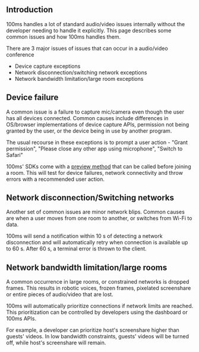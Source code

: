 ## Introduction

100ms handles a lot of standard audio/video issues internally without the developer needing to handle it explicitly. This page describes some common issues and how 100ms handles them.

There are 3 major issues of issues that can occur in a audio/video conference

- Device capture exceptions
- Network disconnection/switching network exceptions
- Network bandwidth limitation/large room exceptions

## Device failure

A common issue is a failure to capture mic/camera even though the user has all devices connected. Common causes include differences in OS/browser implementations of device capture APIs, permission not being granted by the user, or the device being in use by another program.

The usual recourse in these exceptions is to prompt a user action - "Grant permission", "Please close any other app using microphone", "Switch to Safari"

100ms' SDKs come with a [preview method](/javascript/v2/how--to-guides/set-up-video-conferencing/preview) that can be called before joining a room. This will test for device failures, network connectivity and throw errors with a recommended user action.

## Network disconnection/Switching networks

Another set of common issues are minor network blips. Common causes are when a user moves from one room to another, or switches from Wi-Fi to data.

100ms will send a notification within 10 s of detecting a network disconnection and will automatically retry when connection is available up to 60 s. After 60 s, a terminal error is thrown to the client.

## Network bandwidth limitation/large rooms

A common occurrence in large rooms, or constrained networks is dropped frames. This results in robotic voices, frozen frames, pixelated screenshare or entire pieces of audio/video that are lost.

100ms will automatically prioritize connections if network limits are reached. This prioritization can be controlled by developers using the dashboard or 100ms APIs.

For example, a developer can prioritize host's screenshare higher than guests' videos. In low bandwidth constraints, guests' videos will be turned off, while host's screenshare will remain.
